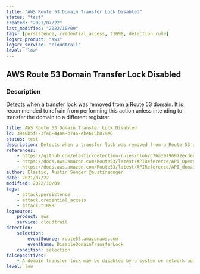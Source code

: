 ```yaml
---
title: "AWS Route 53 Domain Transfer Lock Disabled"
status: "test"
created: "2021/07/22"
last_modified: "2022/10/09"
tags: [persistence, credential_access, t1098, detection_rule]
logsrc_product: "aws"
logsrc_service: "cloudtrail"
level: "low"
---
```


## AWS Route 53 Domain Transfer Lock Disabled

### Description

Detects when a transfer lock was removed from a Route 53 domain. It is recommended to refrain from performing this action unless intending to transfer the domain to a different registrar.

```yml
title: AWS Route 53 Domain Transfer Lock Disabled
id: 3940b5f1-3f46-44aa-b746-ebe615b879e0
status: test
description: Detects when a transfer lock was removed from a Route 53 domain. It is recommended to refrain from performing this action unless intending to transfer the domain to a different registrar.
references:
    - https://github.com/elastic/detection-rules/blob/c76a39796972ecde44cb1da6df47f1b6562c9770/rules/integrations/aws/persistence_route_53_domain_transfer_lock_disabled.toml
    - https://docs.aws.amazon.com/Route53/latest/APIReference/API_Operations_Amazon_Route_53.html
    - https://docs.aws.amazon.com/Route53/latest/APIReference/API_domains_DisableDomainTransferLock.html
author: Elastic, Austin Songer @austinsonger
date: 2021/07/22
modified: 2022/10/09
tags:
    - attack.persistence
    - attack.credential_access
    - attack.t1098
logsource:
    product: aws
    service: cloudtrail
detection:
    selection:
        eventSource: route53.amazonaws.com
        eventName: DisableDomainTransferLock
    condition: selection
falsepositives:
    - A domain transfer lock may be disabled by a system or network administrator. Verify whether the user identity, user agent, and/or hostname should be making changes in your environment. Activity from unfamiliar users or hosts should be investigated. If known behavior is causing false positives, it can be exempted from the rule.
level: low

```
